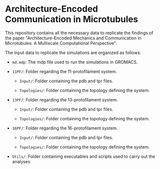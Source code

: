 # Architecture-Encoded Communication in Microtubules
This repository contains all the necessary data to replicate the findings of the paper "Architecture-Encoded Mechanics and Communication in
Microtubules: A Multiscale Computational Perspective".

The input data to replicate the simulations are organized as follows:
- `md.mdp`: The mdp file used to run the simulations in GROMACS.

- `11PF/`: Folder regarding the 11-protofilament system.

  - `Input/`: Folder containing the pdb and tpr files.

  - `Topologies/`: Folder containing the topology defining the system.

- `13PF/`: Folder regarding the 13-protofilament system.

  - `Input/`: Folder containing the pdb and tpr files.

  - `Topologies/`: Folder containing the topology defining the system.

- `16PF/`: Folder regarding the 16-protofilament system.

  - `Input/`: Folder containing the pdb and tpr files.

  - `Topologies/`: Folder containing the topology defining the system.

- `Utils/`: Folder containing executables and scripts used to carry out the analyses
